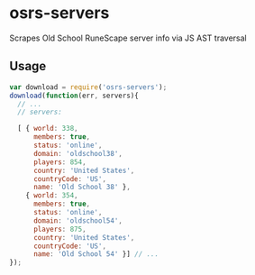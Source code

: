 
# osrs-servers

Scrapes Old School RuneScape server info via JS AST traversal

## Usage

```javascript
var download = require('osrs-servers');
download(function(err, servers){
  // ...
  // servers:

  [ { world: 338,
      members: true,
      status: 'online',
      domain: 'oldschool38',
      players: 854,
      country: 'United States',
      countryCode: 'US',
      name: 'Old School 38' },
    { world: 354,
      members: true,
      status: 'online',
      domain: 'oldschool54',
      players: 875,
      country: 'United States',
      countryCode: 'US',
      name: 'Old School 54' }] // ...
});

```

